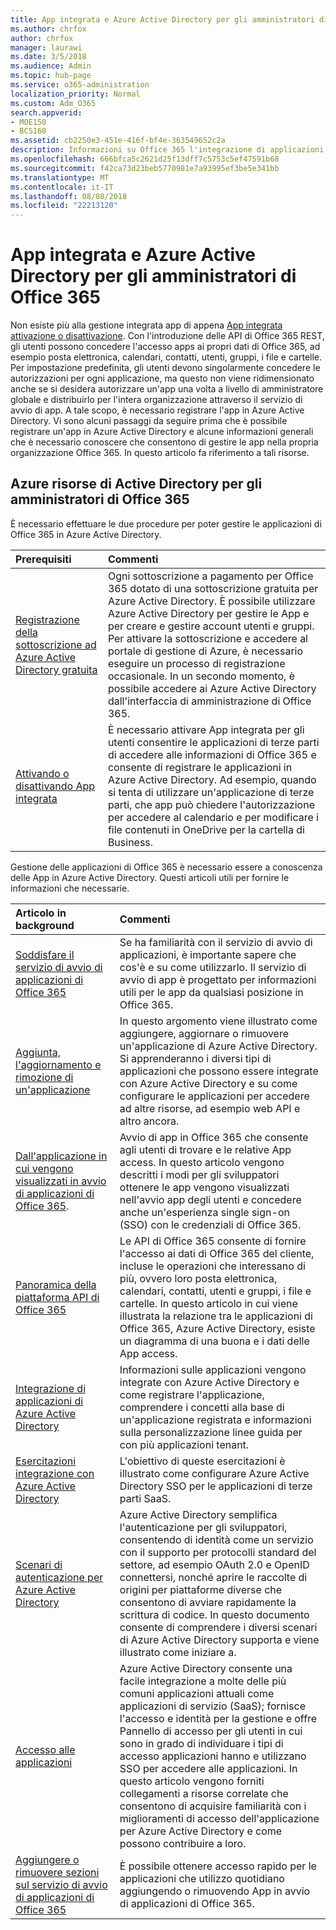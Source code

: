 ```yaml
---
title: App integrata e Azure Active Directory per gli amministratori di Office 365
ms.author: chrfox
author: chrfox
manager: laurawi
ms.date: 3/5/2018
ms.audience: Admin
ms.topic: hub-page
ms.service: o365-administration
localization_priority: Normal
ms.custom: Adm_O365
search.appverid:
- MOE150
- BCS160
ms.assetid: cb2250e3-451e-416f-bf4e-363549652c2a
description: Informazioni su Office 365 l'integrazione di applicazioni vengono registrati e amministrate in Azure Active Directory
ms.openlocfilehash: 666bfca5c2621d25f13dff7c5753c5ef47591b68
ms.sourcegitcommit: f42ca73d23beb5770981e7a93995ef3be5e341bb
ms.translationtype: MT
ms.contentlocale: it-IT
ms.lasthandoff: 08/08/2018
ms.locfileid: "22213120"
---
```

# <a name="integrated-apps-and-azure-ad-for-office-365-administrators"></a>App integrata e Azure Active Directory per gli amministratori di Office 365

Non esiste più alla gestione integrata app di appena [App integrata attivazione o disattivazione](https://support.office.com/article/7e453a40-66df-44ab-92a1-96786cb7fb34#__toc379982114). Con l'introduzione delle API di Office 365 REST, gli utenti possono concedere l'accesso apps ai propri dati di Office 365, ad esempio posta elettronica, calendari, contatti, utenti, gruppi, i file e cartelle. Per impostazione predefinita, gli utenti devono singolarmente concedere le autorizzazioni per ogni applicazione, ma questo non viene ridimensionato anche se si desidera autorizzare un'app una volta a livello di amministratore globale e distribuirlo per l'intera organizzazione attraverso il servizio di avvio di app. A tale scopo, è necessario registrare l'app in Azure Active Directory. Vi sono alcuni passaggi da seguire prima che è possibile registrare un'app in Azure Active Directory e alcune informazioni generali che è necessario conoscere che consentono di gestire le app nella propria organizzazione Office 365. In questo articolo fa riferimento a tali risorse.
  
## <a name="azure-ad-resources-for-office-365-admins"></a>Azure risorse di Active Directory per gli amministratori di Office 365

È necessario effettuare le due procedure per poter gestire le applicazioni di Office 365 in Azure Active Directory.
  
|**Prerequisiti**|**Commenti**|
|:-----|:-----|
|[Registrazione della sottoscrizione ad Azure Active Directory gratuita](https://go.microsoft.com/fwlink/?LinkId=617127) <br/> |Ogni sottoscrizione a pagamento per Office 365 dotato di una sottoscrizione gratuita per Azure Active Directory. È possibile utilizzare Azure Active Directory per gestire le App e per creare e gestire account utenti e gruppi. Per attivare la sottoscrizione e accedere al portale di gestione di Azure, è necessario eseguire un processo di registrazione occasionale. In un secondo momento, è possibile accedere ai Azure Active Directory dall'interfaccia di amministrazione di Office 365.  <br/> |
|[Attivando o disattivando App integrata](https://support.office.com/article/7e453a40-66df-44ab-92a1-96786cb7fb34#__toc379982114) <br/> |È necessario attivare App integrata per gli utenti consentire le applicazioni di terze parti di accedere alle informazioni di Office 365 e consente di registrare le applicazioni in Azure Active Directory. Ad esempio, quando si tenta di utilizzare un'applicazione di terze parti, che app può chiedere l'autorizzazione per accedere al calendario e per modificare i file contenuti in OneDrive per la cartella di Business.  <br/> |
   
Gestione delle applicazioni di Office 365 è necessario essere a conoscenza delle App in Azure Active Directory. Questi articoli utili per fornire le informazioni che necessarie.
  
|**Articolo in background**|**Commenti**|
|:-----|:-----|
|[Soddisfare il servizio di avvio di applicazioni di Office 365](https://support.office.com/article/79f12104-6fed-442f-96a0-eb089a3f476a) <br/> |Se ha familiarità con il servizio di avvio di applicazioni, è importante sapere che cos'è e su come utilizzarlo. Il servizio di avvio di app è progettato per informazioni utili per le app da qualsiasi posizione in Office 365.  <br/> |
|[Aggiunta, l'aggiornamento e rimozione di un'applicazione](https://go.microsoft.com/fwlink/?LinkId=617137) <br/> |In questo argomento viene illustrato come aggiungere, aggiornare o rimuovere un'applicazione di Azure Active Directory. Si apprenderanno i diversi tipi di applicazioni che possono essere integrate con Azure Active Directory e su come configurare le applicazioni per accedere ad altre risorse, ad esempio web API e altro ancora.  <br/> |
|[Dall'applicazione in cui vengono visualizzati in avvio di applicazioni di Office 365](https://go.microsoft.com/fwlink/?LinkId=617138).  <br/> |Avvio di app in Office 365 che consente agli utenti di trovare e le relative App access. In questo articolo vengono descritti i modi per gli sviluppatori ottenere le app vengono visualizzati nell'avvio app degli utenti e concedere anche un'esperienza single sign-on (SSO) con le credenziali di Office 365.  <br/> |
|[Panoramica della piattaforma API di Office 365](https://go.microsoft.com/fwlink/?LinkId=617140) <br/> |Le API di Office 365 consente di fornire l'accesso ai dati di Office 365 del cliente, incluse le operazioni che interessano di più, ovvero loro posta elettronica, calendari, contatti, utenti e gruppi, i file e cartelle. In questo articolo in cui viene illustrata la relazione tra le applicazioni di Office 365, Azure Active Directory, esiste un diagramma di una buona e i dati delle App access.  <br/> |
|[Integrazione di applicazioni di Azure Active Directory](https://go.microsoft.com/fwlink/?LinkId=617141) <br/> | Informazioni sulle applicazioni vengono integrate con Azure Active Directory e come registrare l'applicazione, comprendere i concetti alla base di un'applicazione registrata e informazioni sulla personalizzazione linee guida per con più applicazioni tenant.  <br/> |
|[Esercitazioni integrazione con Azure Active Directory](https://go.microsoft.com/fwlink/?LinkId=617144) <br/> |L'obiettivo di queste esercitazioni è illustrato come configurare Azure Active Directory SSO per le applicazioni di terze parti SaaS.  <br/> |
|[Scenari di autenticazione per Azure Active Directory](https://go.microsoft.com/fwlink/?LinkId=617145) <br/> |Azure Active Directory semplifica l'autenticazione per gli sviluppatori, consentendo di identità come un servizio con il supporto per protocolli standard del settore, ad esempio OAuth 2.0 e OpenID connettersi, nonché aprire le raccolte di origini per piattaforme diverse che consentono di avviare rapidamente la scrittura di codice. In questo documento consente di comprendere i diversi scenari di Azure Active Directory supporta e viene illustrato come iniziare a.  <br/> |
|[Accesso alle applicazioni](https://go.microsoft.com/fwlink/?LinkId=617146) <br/> |Azure Active Directory consente una facile integrazione a molte delle più comuni applicazioni attuali come applicazioni di servizio (SaaS); fornisce l'accesso e identità per la gestione e offre Pannello di accesso per gli utenti in cui sono in grado di individuare i tipi di accesso applicazioni hanno e utilizzano SSO per accedere alle applicazioni. In questo articolo vengono forniti collegamenti a risorse correlate che consentono di acquisire familiarità con i miglioramenti di accesso dell'applicazione per Azure Active Directory e come possono contribuire a loro.  <br/> |
|[Aggiungere o rimuovere sezioni sul servizio di avvio di applicazioni di Office 365](https://support.office.com/article/0b71362d-ce56-4d21-9b2f-bdb750a82b81) <br/> |È possibile ottenere accesso rapido per le applicazioni che utilizzo quotidiano aggiungendo o rimuovendo App in avvio di applicazioni di Office 365.  <br/> |
   

